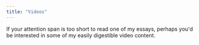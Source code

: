 ```yaml
---
title: "Videos"
---
```


If your attention span is too short to read one of my essays, perhaps you'd be interested in some of my easily digestible video
content.